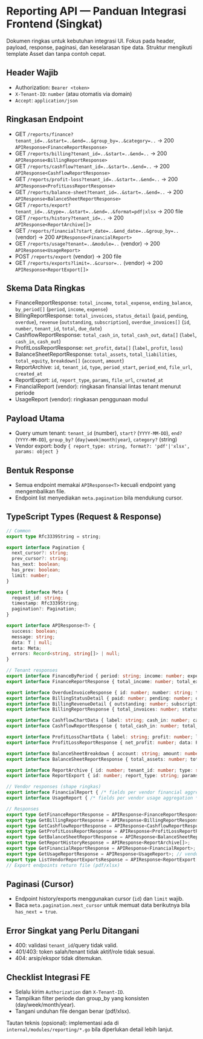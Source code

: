 # Reporting API — Panduan Integrasi Frontend (Singkat)

Dokumen ringkas untuk kebutuhan integrasi UI. Fokus pada header, payload, response, paginasi, dan keselarasan tipe data. Struktur mengikuti template Asset dan tanpa contoh cepat.

## Header Wajib

- Authorization: `Bearer <token>`
- `X-Tenant-ID`: `number` (atau otomatis via domain)
- `Accept`: `application/json`

## Ringkasan Endpoint

- GET `/reports/finance?tenant_id=..&start=..&end=..&group_by=..&category=..` → 200 `APIResponse<FinanceReportResponse>`
- GET `/reports/billing?tenant_id=..&start=..&end=..` → 200 `APIResponse<BillingReportResponse>`
- GET `/reports/cashflow?tenant_id=..&start=..&end=..` → 200 `APIResponse<CashflowReportResponse>`
- GET `/reports/profit-loss?tenant_id=..&start=..&end=..` → 200 `APIResponse<ProfitLossReportResponse>`
- GET `/reports/balance-sheet?tenant_id=..&start=..&end=..` → 200 `APIResponse<BalanceSheetReportResponse>`
- GET `/reports/export?tenant_id=..&type=..&start=..&end=..&format=pdf|xlsx` → 200 file
- GET `/reports/history?tenant_id=..` → 200 `APIResponse<ReportArchive[]>`
- GET `/reports/financial?start_date=..&end_date=..&group_by=..` (vendor) → 200 `APIResponse<FinancialReport>`
- GET `/reports/usage?tenant=..&module=..` (vendor) → 200 `APIResponse<UsageReport>`
- POST `/reports/export` (vendor) → 200 file
- GET `/reports/exports?limit=..&cursor=..` (vendor) → 200 `APIResponse<ReportExport[]>`

## Skema Data Ringkas

- FinanceReportResponse: `total_income`, `total_expense`, `ending_balance`, `by_period[]` (`period`, `income`, `expense`)
- BillingReportResponse: `total_invoices`, `status_detail` (`paid`, `pending`, `overdue`), `revenue` (`outstanding`, `subscription`), `overdue_invoices[]` (`id`, `number`, `tenant_id`, `total`, `due_date`)
- CashflowReportResponse: `total_cash_in`, `total_cash_out`, `data[]` (`label`, `cash_in`, `cash_out`)
- ProfitLossReportResponse: `net_profit`, `data[]` (`label`, `profit`, `loss`)
- BalanceSheetReportResponse: `total_assets`, `total_liabilities`, `total_equity`, `breakdown[]` (`account`, `amount`)
- ReportArchive: `id`, `tenant_id`, `type`, `period_start`, `period_end`, `file_url`, `created_at`
- ReportExport: `id`, `report_type`, `params`, `file_url`, `created_at`
- FinancialReport (vendor): ringkasan finansial lintas tenant menurut periode
- UsageReport (vendor): ringkasan penggunaan modul

## Payload Utama

- Query umum tenant: `tenant_id` (number), `start?` (`YYYY-MM-DD`), `end?` (`YYYY-MM-DD`), `group_by?` (`day|week|month|year`), `category?` (string)
- Vendor export: body `{ report_type: string, format?: 'pdf'|'xlsx', params: object }`

## Bentuk Response

- Semua endpoint memakai `APIResponse<T>` kecuali endpoint yang mengembalikan file.
- Endpoint list menyediakan `meta.pagination` bila mendukung cursor.

## TypeScript Types (Request & Response)

```ts
// Common
export type Rfc3339String = string;

export interface Pagination {
  next_cursor?: string;
  prev_cursor?: string;
  has_next: boolean;
  has_prev: boolean;
  limit: number;
}

export interface Meta {
  request_id: string;
  timestamp: Rfc3339String;
  pagination?: Pagination;
}

export interface APIResponse<T> {
  success: boolean;
  message: string;
  data: T | null;
  meta: Meta;
  errors: Record<string, string[]> | null;
}

// Tenant responses
export interface FinanceByPeriod { period: string; income: number; expense: number }
export interface FinanceReportResponse { total_income: number; total_expense: number; ending_balance: number; by_period: FinanceByPeriod[] }

export interface OverdueInvoiceResponse { id: number; number: string; tenant_id: number; total: number; due_date: Rfc3339String }
export interface BillingStatusDetail { paid: number; pending: number; overdue: number }
export interface BillingRevenueDetail { outstanding: number; subscription: number }
export interface BillingReportResponse { total_invoices: number; status_detail: BillingStatusDetail; revenue: BillingRevenueDetail; overdue_invoices: OverdueInvoiceResponse[] }

export interface CashflowChartData { label: string; cash_in: number; cash_out: number }
export interface CashflowReportResponse { total_cash_in: number; total_cash_out: number; data: CashflowChartData[] }

export interface ProfitLossChartData { label: string; profit: number; loss: number }
export interface ProfitLossReportResponse { net_profit: number; data: ProfitLossChartData[] }

export interface BalanceSheetBreakdown { account: string; amount: number }
export interface BalanceSheetReportResponse { total_assets: number; total_liabilities: number; total_equity: number; breakdown: BalanceSheetBreakdown[] }

export interface ReportArchive { id: number; tenant_id: number; type: string; period_start: Rfc3339String; period_end: Rfc3339String; file_url: string; created_at: Rfc3339String }
export interface ReportExport { id: number; report_type: string; params: string; file_url: string; created_at: Rfc3339String }

// Vendor responses (shape ringkas)
export interface FinancialReport { /* fields per vendor financial aggregation */ [k: string]: unknown }
export interface UsageReport { /* fields per vendor usage aggregation */ [k: string]: unknown }

// Responses
export type GetFinanceReportResponse = APIResponse<FinanceReportResponse>;
export type GetBillingReportResponse = APIResponse<BillingReportResponse>;
export type GetCashflowReportResponse = APIResponse<CashflowReportResponse>;
export type GetProfitLossReportResponse = APIResponse<ProfitLossReportResponse>;
export type GetBalanceSheetReportResponse = APIResponse<BalanceSheetReportResponse>;
export type GetReportHistoryResponse = APIResponse<ReportArchive[]>;
export type GetFinancialReportResponse = APIResponse<FinancialReport>; // vendor
export type GetUsageReportResponse = APIResponse<UsageReport>; // vendor
export type ListVendorReportExportsResponse = APIResponse<ReportExport[]>;
// Export endpoints return file (pdf/xlsx)
```

## Paginasi (Cursor)

- Endpoint history/exports menggunakan cursor (`id`) dan `limit` wajib.
- Baca `meta.pagination.next_cursor` untuk memuat data berikutnya bila `has_next = true`.

## Error Singkat yang Perlu Ditangani

- 400: validasi `tenant_id`/query tidak valid.
- 401/403: token salah/tenant tidak aktif/role tidak sesuai.
- 404: arsip/ekspor tidak ditemukan.

## Checklist Integrasi FE

- Selalu kirim `Authorization` dan `X-Tenant-ID`.
- Tampilkan filter periode dan group_by yang konsisten (day/week/month/year).
- Tangani unduhan file dengan benar (pdf/xlsx).

Tautan teknis (opsional): implementasi ada di `internal/modules/reporting/*.go` bila diperlukan detail lebih lanjut.

